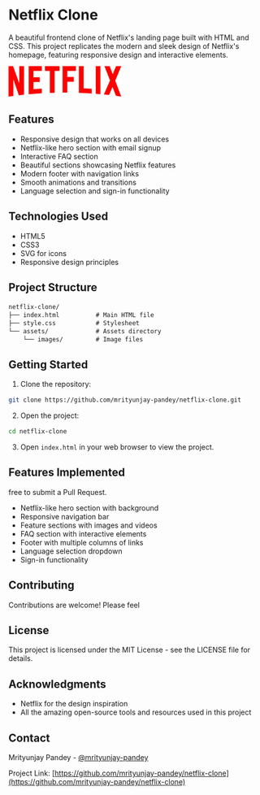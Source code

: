# Netflix Clone

A beautiful frontend clone of Netflix's landing page built with HTML and CSS. This project replicates the modern and sleek design of Netflix's homepage, featuring responsive design and interactive elements.

![Netflix Clone Preview](assets/images/logo.svg)

## Features

- Responsive design that works on all devices
- Netflix-like hero section with email signup
- Interactive FAQ section
- Beautiful sections showcasing Netflix features
- Modern footer with navigation links
- Smooth animations and transitions
- Language selection and sign-in functionality

## Technologies Used

- HTML5
- CSS3
- SVG for icons
- Responsive design principles

## Project Structure

```
netflix-clone/
├── index.html          # Main HTML file
├── style.css           # Stylesheet
└── assets/             # Assets directory
    └── images/         # Image files
```

## Getting Started

1. Clone the repository:
```bash
git clone https://github.com/mrityunjay-pandey/netflix-clone.git
```

2. Open the project:
```bash
cd netflix-clone
```

3. Open `index.html` in your web browser to view the project.

## Features Implemented
free to submit a Pull Request.
- Netflix-like hero section with background
- Responsive navigation bar
- Feature sections with images and videos
- FAQ section with interactive elements
- Footer with multiple columns of links
- Language selection dropdown
- Sign-in functionality

## Contributing

Contributions are welcome! Please feel 

## License

This project is licensed under the MIT License - see the LICENSE file for details.

## Acknowledgments

- Netflix for the design inspiration
- All the amazing open-source tools and resources used in this project

## Contact

Mrityunjay Pandey - [@mrityunjay-pandey](https://github.com/mrityunjay-pandey)

Project Link: [https://github.com/mrityunjay-pandey/netflix-clone](https://github.com/mrityunjay-pandey/netflix-clone) 
